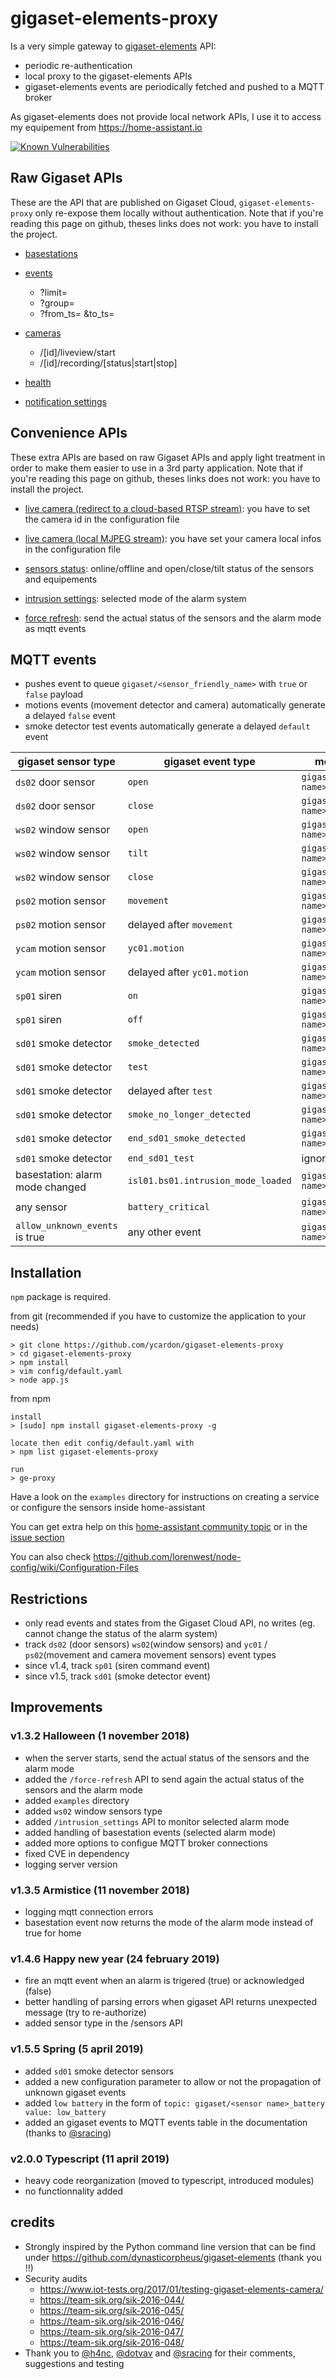 # gigaset-elements-proxy

Is a very simple gateway to [gigaset-elements](https://www.gigaset.com/fr_fr/cms/objets-connectes-apercu.html) API:

- periodic re-authentication
- local proxy to the gigaset-elements APIs
- gigaset-elements events are periodically fetched and pushed to a MQTT broker

As gigaset-elements does not provide local network APIs, I use it to access my equipement from https://home-assistant.io

[![Known Vulnerabilities](https://snyk.io/test/github/ycardon/gigaset-elements-proxy/badge.svg)](https://snyk.io/test/github/ycardon/gigaset-elements-proxy)

## Raw Gigaset APIs

These are the API that are published on Gigaset Cloud, `gigaset-elements-proxy` only re-expose them locally without authentication.
Note that if you're reading this page on github, theses links does not work: you have to install the project.

- [basestations](/api/v1/me/basestations)

- [events](/api/v2/me/events)
    - ?limit=
    - ?group=
    - ?from_ts= &to_ts=

- [cameras](/api/v1/me/cameras)
    - /[id]/liveview/start
    - /[id]/recording/[status|start|stop]

- [health](/api/v2/me/health)

- [notification settings](/api/v1/me/notifications/users/channels)

## Convenience APIs

These extra APIs are based on raw Gigaset APIs and apply light treatment in order to make them easier to use in a 3rd party application.
Note that if you're reading this page on github, theses links does not work: you have to install the project.

- [live camera (redirect to a cloud-based RTSP stream)](/live): you have to set the camera id in the configuration file

- [live camera (local MJPEG stream)](/live-local): you have set your camera local infos in the configuration file

- [sensors status](/sensors): online/offline and open/close/tilt status of the sensors and equipements

- [intrusion settings](/intrusion_settings): selected mode of the alarm system

- [force refresh](/force-refresh): send the actual status of the sensors and the alarm mode as mqtt events

## MQTT events

- pushes event to queue `gigaset/<sensor_friendly_name>` with `true` or `false` payload
- motions events (movement detector and camera) automatically generate a delayed `false` event
- smoke detector test events automatically generate a delayed `default` event

gigaset sensor type             | gigaset event type                 | mqtt topic                      | mqtt value
------------------------------- | ---------------------------------- | ------------------------------- | ----------------
`ds02` door sensor              | `open`                             | `gigaset/<sensor name>`         | `true`
`ds02` door sensor              | `close`                            | `gigaset/<sensor name>`         | `false`
`ws02` window sensor            | `open`                             | `gigaset/<sensor name>`         | `true`
`ws02` window sensor            | `tilt`                             | `gigaset/<sensor name>`         | `true`
`ws02` window sensor            | `close`                            | `gigaset/<sensor name>`         | `false`
`ps02` motion sensor            | `movement`                         | `gigaset/<sensor name>`         | `true`
`ps02` motion sensor            | delayed after `movement`           | `gigaset/<sensor name>`         | `false`
`ycam` motion sensor            | `yc01.motion`                      | `gigaset/<sensor name>`         | `true`
`ycam` motion sensor            | delayed after `yc01.motion`        | `gigaset/<sensor name>`         | `false`
`sp01` siren                    | `on`                               | `gigaset/<sensor name>`         | `true`
`sp01` siren                    | `off`                              | `gigaset/<sensor name>`         | `false`
`sd01` smoke detector           | `smoke_detected`                   | `gigaset/<sensor name>`         | `alarm`
`sd01` smoke detector           | `test`                             | `gigaset/<sensor name>`         | `test`
`sd01` smoke detector           | delayed after `test`               | `gigaset/<sensor name>`         | `default`
`sd01` smoke detector           | `smoke_no_longer_detected`         | `gigaset/<sensor name>`         | `default`
`sd01` smoke detector           | `end_sd01_smoke_detected`          | `gigaset/<sensor name>`         | `default`
`sd01` smoke detector           | `end_sd01_test`                    | ignored                         |
basestation: alarm mode changed | `isl01.bs01.intrusion_mode_loaded` | `gigaset/<base name>`           | `<new alarm mode>`
any sensor                      | `battery_critical`                 | `gigaset/<sensor name>_battery` | `battery_critical`
`allow_unknown_events` is true  | any other event                    | `gigaset/<sensor name>`         | `<gigaset event type>`

## Installation

`npm` package is required.

from git (recommended if you have to customize the application to your needs)

```
> git clone https://github.com/ycardon/gigaset-elements-proxy
> cd gigaset-elements-proxy
> npm install
> vim config/default.yaml    
> node app.js
```

from npm

```
install
> [sudo] npm install gigaset-elements-proxy -g

locate then edit config/default.yaml with
> npm list gigaset-elements-proxy

run
> ge-proxy
```

Have a look on the `examples` directory for instructions on creating a service or configure the sensors inside home-assistant

You can get extra help on this [home-assistant community topic](https://community.home-assistant.io/t/help-needed-with-gigaset-elements/28201) or in the [issue section](https://github.com/ycardon/gigaset-elements-proxy/issues?utf8=✓&q=is%3Aissue)

You can also check https://github.com/lorenwest/node-config/wiki/Configuration-Files

## Restrictions

- only read events and states from the Gigaset Cloud API, no writes (eg. cannot change the status of the alarm system)
- track `ds02` (door sensors) `ws02`(window sensors) and `yc01` / `ps02`(movement and camera movement sensors) event types
- since v1.4, track `sp01` (siren command event)
- since v1.5, track `sd01` (smoke detector event)

## Improvements

### v1.3.2 Halloween (1 november 2018)

- when the server starts, send the actual status of the sensors and the alarm mode
- added the `/force-refresh` API to send again the actual status of the sensors and the alarm mode
- added `examples` directory
- added `ws02` window sensors type
- added `/intrusion_settings` API to monitor selected alarm mode
- added handling of basestation events (selected alarm mode)
- added more options to configue MQTT broker connections
- fixed CVE in dependency
- logging server version

### v1.3.5 Armistice (11 november 2018)

- logging mqtt connection errors
- basestation event now returns the mode of the alarm mode instead of true for home

### v1.4.6 Happy new year (24 february 2019)

- fire an mqtt event when an alarm is trigered (true) or acknowledged (false)
- better handling of parsing errors when gigaset API returns unexpected message (try to re-authorize)
- added sensor type in the /sensors API

### v1.5.5 Spring (5 april 2019)

- added `sd01` smoke detector sensors
- added a new configuration parameter to allow or not the propagation of unknown gigaset events
- added `low battery` in the form of `topic: gigaset/<sensor name>_battery value: low_battery`
- added an gigaset events to MQTT events table in the documentation (thanks to [@sracing](https://github.com/sracing))

### v2.0.0 Typescript (11 april 2019)

- heavy code reorganization (moved to typescript, introduced modules)
- no functionnality added

## credits

- Strongly inspired by the Python command line version that can be find under https://github.com/dynasticorpheus/gigaset-elements (thank you !!)
- Security audits
    - https://www.iot-tests.org/2017/01/testing-gigaset-elements-camera/
    - https://team-sik.org/sik-2016-044/
    - https://team-sik.org/sik-2016-045/
    - https://team-sik.org/sik-2016-046/
    - https://team-sik.org/sik-2016-047/
    - https://team-sik.org/sik-2016-048/
- Thank you to [@h4nc](https://github.com/h4nc), [@dotvav](https://github.com/dotvav) and [@sracing](https://github.com/sracing) for their comments, suggestions and testing
